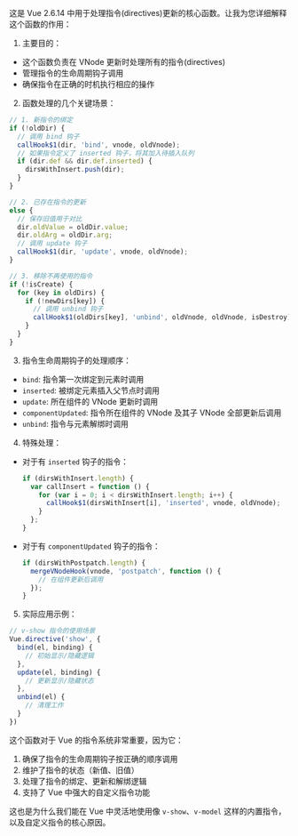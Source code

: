 这是 Vue 2.6.14 中用于处理指令(directives)更新的核心函数。让我为您详细解释这个函数的作用：

1. 主要目的：
- 这个函数负责在 VNode 更新时处理所有的指令(directives)
- 管理指令的生命周期钩子调用
- 确保指令在正确的时机执行相应的操作

2. 函数处理的几个关键场景：

```javascript
// 1. 新指令的绑定
if (!oldDir) {
  // 调用 bind 钩子
  callHook$1(dir, 'bind', vnode, oldVnode);
  // 如果指令定义了 inserted 钩子，将其加入待插入队列
  if (dir.def && dir.def.inserted) {
    dirsWithInsert.push(dir);
  }
}
```

```javascript
// 2. 已存在指令的更新
else {
  // 保存旧值用于对比
  dir.oldValue = oldDir.value;
  dir.oldArg = oldDir.arg;
  // 调用 update 钩子
  callHook$1(dir, 'update', vnode, oldVnode);
}
```

```javascript
// 3. 移除不再使用的指令
if (!isCreate) {
  for (key in oldDirs) {
    if (!newDirs[key]) {
      // 调用 unbind 钩子
      callHook$1(oldDirs[key], 'unbind', oldVnode, oldVnode, isDestroy);
    }
  }
}
```

3. 指令生命周期钩子的处理顺序：

- `bind`: 指令第一次绑定到元素时调用
- `inserted`: 被绑定元素插入父节点时调用
- `update`: 所在组件的 VNode 更新时调用
- `componentUpdated`: 指令所在组件的 VNode 及其子 VNode 全部更新后调用
- `unbind`: 指令与元素解绑时调用

4. 特殊处理：

- 对于有 `inserted` 钩子的指令：
  ```javascript
  if (dirsWithInsert.length) {
    var callInsert = function () {
      for (var i = 0; i < dirsWithInsert.length; i++) {
        callHook$1(dirsWithInsert[i], 'inserted', vnode, oldVnode);
      }
    };
  }
  ```
  
- 对于有 `componentUpdated` 钩子的指令：
  ```javascript
  if (dirsWithPostpatch.length) {
    mergeVNodeHook(vnode, 'postpatch', function () {
      // 在组件更新后调用
    });
  }
  ```

5. 实际应用示例：
```javascript
// v-show 指令的使用场景
Vue.directive('show', {
  bind(el, binding) {
    // 初始显示/隐藏逻辑
  },
  update(el, binding) {
    // 更新显示/隐藏状态
  },
  unbind(el) {
    // 清理工作
  }
})
```

这个函数对于 Vue 的指令系统非常重要，因为它：

1. 确保了指令的生命周期钩子按正确的顺序调用
2. 维护了指令的状态（新值、旧值）
3. 处理了指令的绑定、更新和解绑逻辑
4. 支持了 Vue 中强大的自定义指令功能

这也是为什么我们能在 Vue 中灵活地使用像 `v-show`、`v-model` 这样的内置指令，以及自定义指令的核心原因。